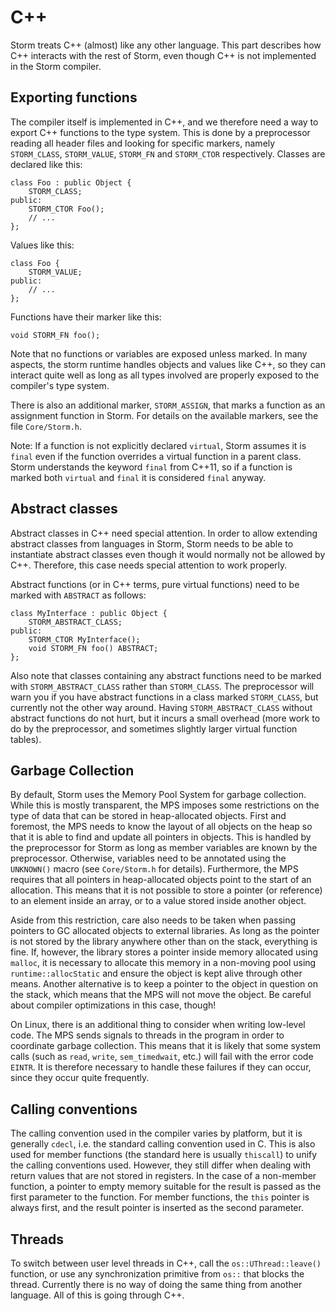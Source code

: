 C++
====

Storm treats C++ (almost) like any other language. This part describes how C++ interacts with the
rest of Storm, even though C++ is not implemented in the Storm compiler.

Exporting functions
--------------------

The compiler itself is implemented in C++, and we therefore need a way to export C++ functions to
the type system. This is done by a preprocessor reading all header files and looking for specific
markers, namely `STORM_CLASS`, `STORM_VALUE`, `STORM_FN` and `STORM_CTOR` respectively. Classes
are declared like this:
```
class Foo : public Object {
    STORM_CLASS;
public:
    STORM_CTOR Foo();
    // ...
};
```
Values like this:
```
class Foo {
    STORM_VALUE;
public:
    // ...
};
```

Functions have their marker like this:
```
void STORM_FN foo();
```

Note that no functions or variables are exposed unless marked. In many aspects, the storm runtime
handles objects and values like C++, so they can interact quite well as long as all types involved
are properly exposed to the compiler's type system.

There is also an additional marker, `STORM_ASSIGN`, that marks a function as an assignment function
in Storm. For details on the available markers, see the file `Core/Storm.h`.

Note: If a function is not explicitly declared `virtual`, Storm assumes it is `final` even if the
function overrides a virtual function in a parent class. Storm understands the keyword `final` from
C++11, so if a function is marked both `virtual` and `final` it is considered `final` anyway.


Abstract classes
----------------

Abstract classes in C++ need special attention. In order to allow extending abstract classes from
languages in Storm, Storm needs to be able to instantiate abstract classes even though it would
normally not be allowed by C++. Therefore, this case needs special attention to work properly.

Abstract functions (or in C++ terms, pure virtual functions) need to be marked with `ABSTRACT` as
follows:

```
class MyInterface : public Object {
    STORM_ABSTRACT_CLASS;
public:
    STORM_CTOR MyInterface();
    void STORM_FN foo() ABSTRACT;
};
```

Also note that classes containing any abstract functions need to be marked with
`STORM_ABSTRACT_CLASS` rather than `STORM_CLASS`. The preprocessor will warn you if you have
abstract functions in a class marked `STORM_CLASS`, but currently not the other way around. Having
`STORM_ABSTRACT_CLASS` without abstract functions do not hurt, but it incurs a small overhead (more
work to do by the preprocessor, and sometimes slightly larger virtual function tables).


Garbage Collection
-------------------

By default, Storm uses the Memory Pool System for garbage collection. While this is mostly
transparent, the MPS imposes some restrictions on the type of data that can be stored in
heap-allocated objects. First and foremost, the MPS needs to know the layout of all objects on the
heap so that it is able to find and update all pointers in objects. This is handled by the
preprocessor for Storm as long as member variables are known by the preprocessor. Otherwise,
variables need to be annotated using the `UNKNOWN()` macro (see `Core/Storm.h` for
details). Furthermore, the MPS requires that all pointers in heap-allocated objects point to the
start of an allocation. This means that it is not possible to store a pointer (or reference) to an
element inside an array, or to a value stored inside another object.

Aside from this restriction, care also needs to be taken when passing pointers to GC allocated
objects to external libraries. As long as the pointer is not stored by the library anywhere other
than on the stack, everything is fine. If, however, the library stores a pointer inside memory
allocated using `malloc`, it is necessary to allocate this memory in a non-moving pool using
`runtime::allocStatic` and ensure the object is kept alive through other means. Another alternative
is to keep a pointer to the object in question on the stack, which means that the MPS will not move
the object. Be careful about compiler optimizations in this case, though!

On Linux, there is an additional thing to consider when writing low-level code. The MPS sends
signals to threads in the program in order to coordinate garbage collection. This means that it is
likely that some system calls (such as `read`, `write`, `sem_timedwait`, etc.) will fail with the
error code `EINTR`. It is therefore necessary to handle these failures if they can occur, since they
occur quite frequently.


Calling conventions
--------------------

The calling convention used in the compiler varies by platform, but it is generally `cdecl`, i.e.
the standard calling convention used in C. This is also used for member functions (the standard
here is usually `thiscall`) to unify the calling conventions used. However, they still differ
when dealing with return values that are not stored in registers. In the case of a non-member
function, a pointer to empty memory suitable for the result is passed as the first parameter
to the function. For member functions, the `this` pointer is always first, and the result
pointer is inserted as the second parameter.


Threads
--------

To switch between user level threads in C++, call the `os::UThread::leave()` function, or use any
synchronization primitive from `os::` that blocks the thread. Currently there is no way of doing the
same thing from another language. All of this is going through C++.

